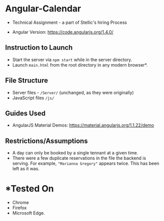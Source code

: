 # Angular-Calendar

- Technical Assignment - a part of Stellic's hiring Process

- Angular Version: https://code.angularjs.org/1.4.0/

## Instruction to Launch

- Start the server via `npm start` while in the server directory.
- Launch `main.html` from the root directory in any modern browser*.

## File Structure

- Server files - `/Server/` (unchanged, as they were originally)
- JavaScript files `/js/`

## Guides Used

- AngularJS Material Demos: https://material.angularjs.org/1.1.22/demo

## Restrictions/Assumptions

- A day can only be booked by a single tennant at a given time.
- There were a few duplicate reservations in the file the backend is serving. For example, `"Marianna Gregory"` appears twice. This has been left as it was.

# *Tested On
- Chrome
- Firefox
- Microsoft Edge.